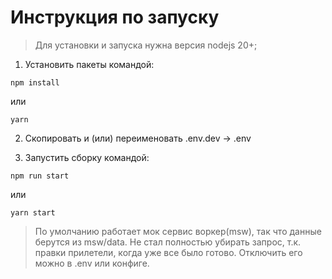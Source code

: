 # Инструкция по запуску

> Для установки и запуска нужна версия nodejs 20+;

1. Установить пакеты командой:

```
npm install
```

или

```
yarn
```

2. Скопировать и (или) переименовать .env.dev -> .env

3. Запустить сборку командой:

```
npm run start
```

или

```
yarn start
```

> По умолчанию работает мок сервис воркер(msw), так что данные берутся из msw/data. Не стал полностью убирать запрос, т.к. правки прилетели, когда уже все было готово. Отключить его можно в .env или конфиге.
